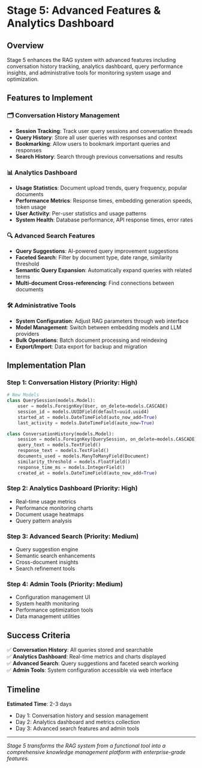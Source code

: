 # Stage 5: Advanced Features & Analytics Dashboard

## Overview

Stage 5 enhances the RAG system with advanced features including conversation history tracking, analytics dashboard, query performance insights, and administrative tools for monitoring system usage and optimization.

## Features to Implement

### 🗂️ Conversation History Management
- **Session Tracking**: Track user query sessions and conversation threads
- **Query History**: Store all user queries with responses and context
- **Bookmarking**: Allow users to bookmark important queries and responses
- **Search History**: Search through previous conversations and results

### 📊 Analytics Dashboard
- **Usage Statistics**: Document upload trends, query frequency, popular documents
- **Performance Metrics**: Response times, embedding generation speeds, token usage
- **User Activity**: Per-user statistics and usage patterns
- **System Health**: Database performance, API response times, error rates

### 🔍 Advanced Search Features
- **Query Suggestions**: AI-powered query improvement suggestions
- **Faceted Search**: Filter by document type, date range, similarity threshold
- **Semantic Query Expansion**: Automatically expand queries with related terms
- **Multi-document Cross-referencing**: Find connections between documents

### 🛠️ Administrative Tools
- **System Configuration**: Adjust RAG parameters through web interface
- **Model Management**: Switch between embedding models and LLM providers
- **Bulk Operations**: Batch document processing and reindexing
- **Export/Import**: Data export for backup and migration

## Implementation Plan

### Step 1: Conversation History (Priority: High)
```python
# New Models
class QuerySession(models.Model):
    user = models.ForeignKey(User, on_delete=models.CASCADE)
    session_id = models.UUIDField(default=uuid.uuid4)
    started_at = models.DateTimeField(auto_now_add=True)
    last_activity = models.DateTimeField(auto_now=True)

class ConversationHistory(models.Model):
    session = models.ForeignKey(QuerySession, on_delete=models.CASCADE)
    query_text = models.TextField()
    response_text = models.TextField()
    documents_used = models.ManyToManyField(Document)
    similarity_threshold = models.FloatField()
    response_time_ms = models.IntegerField()
    created_at = models.DateTimeField(auto_now_add=True)
```

### Step 2: Analytics Dashboard (Priority: High)
- Real-time usage metrics
- Performance monitoring charts
- Document usage heatmaps
- Query pattern analysis

### Step 3: Advanced Search (Priority: Medium)
- Query suggestion engine
- Semantic search enhancements
- Cross-document insights
- Search refinement tools

### Step 4: Admin Tools (Priority: Medium)
- Configuration management UI
- System health monitoring
- Performance optimization tools
- Data management utilities

## Success Criteria

✅ **Conversation History**: All queries stored and searchable  
✅ **Analytics Dashboard**: Real-time metrics and charts displayed  
✅ **Advanced Search**: Query suggestions and faceted search working  
✅ **Admin Tools**: System configuration accessible via web interface  

## Timeline

**Estimated Time**: 2-3 days
- Day 1: Conversation history and session management
- Day 2: Analytics dashboard and metrics collection
- Day 3: Advanced search features and admin tools

---

*Stage 5 transforms the RAG system from a functional tool into a comprehensive knowledge management platform with enterprise-grade features.*
